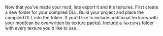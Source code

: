 Now that you've made your mod, lets export it and it's textures. First create a new folder for your compiled DLL. Build your project and place the compiled DLL into the folder. If you'd like to include additional textures with your mod(can be overwritten by texture packs). Include a `Textures` folder with every texture you'd like to use.